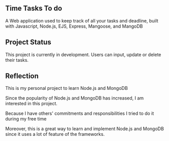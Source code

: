 ## Time Tasks To do

A Web application used to keep track of all your tasks and deadline, built with Javascript, Node.js, EJS, Express, Mangoose, and MangoDB

## Project Status

This project is currently in development. Users can input, update or delete their tasks. 

## Reflection

This is my personal project to learn Node.js and MongoDB

Since the popularity of Node.js and MongoDB has increased, I am interested in this project.

Because I have others' commitments and responsibilities I tried to do it during my free time

Moreover, this is a great way to learn and implement Node.js and MongoDB since it uses a lot of feature of the frameworks.
